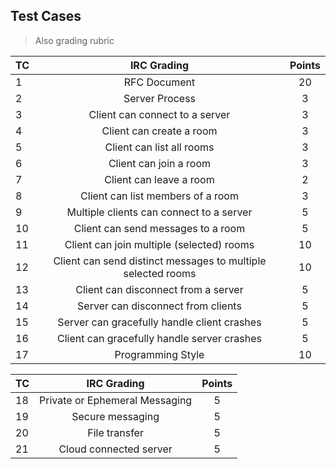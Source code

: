 ## Test Cases

> Also grading rubric

|  TC | IRC Grading                                                   | Points |
| --- |:-------------------------------------------------------------:|:------:|
|  1  | RFC Document                                                  |  20    |
|  2  | Server Process                                                |  3     |
|  3  | Client can connect to a server                                |  3     |
|  4  | Client can create a room                                      |  3     |
|  5  | Client can list all rooms                                     |  3     |
|  6  | Client can join a room                                        |  3     |
|  7  | Client can leave a room                                       |  2     |
|  8  | Client can list members of a room                             |  3     |
|  9  | Multiple clients can connect to a server                      |  5     |
|  10 | Client can send messages to a room                            |  5     |
|  11 | Client can join multiple (selected) rooms                     |  10    |
|  12 | Client can send distinct messages to multiple selected rooms  |  10    |
|  13 | Client can disconnect from a server                           |  5     |
|  14 | Server can disconnect from clients                            |  5     |
|  15 | Server can gracefully handle client crashes                   |  5     |
|  16 | Client can gracefully handle server crashes                   |  5     |
|  17 | Programming Style                                             |  10    |

|  TC | IRC Grading                                                   | Points |
| --- |:-------------------------------------------------------------:|:------:|
|  18 | Private or Ephemeral Messaging                                |  5     |
|  19 | Secure messaging                                              |  5     |
|  20 | File transfer                                                 |  5     |
|  21 | Cloud connected server                                        |  5     |
